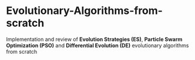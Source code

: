 # Evolutionary-Algorithms-from-scratch

Implementation and review of **Evolution Strategies (ES)**, **Particle Swarm Optimization (PSO)** and **Differential Evolution (DE)** evolutionary algorithms from scratch
